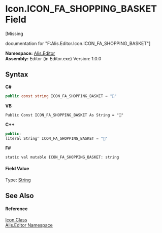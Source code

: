 # Icon.ICON_FA_SHOPPING_BASKET Field
 

\[Missing <summary> documentation for "F:Alis.Editor.Icon.ICON_FA_SHOPPING_BASKET"\]

**Namespace:**&nbsp;<a href="b150ade4-39de-a232-5f06-d3cdc1b2c538">Alis.Editor</a><br />**Assembly:**&nbsp;Editor (in Editor.exe) Version: 1.0.0

## Syntax

**C#**<br />
``` C#
public const string ICON_FA_SHOPPING_BASKET = ""
```

**VB**<br />
``` VB
Public Const ICON_FA_SHOPPING_BASKET As String = ""
```

**C++**<br />
``` C++
public:
literal String^ ICON_FA_SHOPPING_BASKET = ""
```

**F#**<br />
``` F#
static val mutable ICON_FA_SHOPPING_BASKET: string
```


#### Field Value
Type: <a href="https://docs.microsoft.com/dotnet/api/system.string" target="_blank">String</a>

## See Also


#### Reference
<a href="cc0f883c-67f8-f772-c6d7-a60b129f22a7">Icon Class</a><br /><a href="b150ade4-39de-a232-5f06-d3cdc1b2c538">Alis.Editor Namespace</a><br />